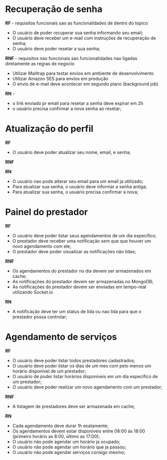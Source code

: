 # Recuperação de senha

**RF** -  requisitos funcionais sao as funcionalidades de dentro do topico

- O usuário de poder recuperar sua senha informando seu email;
- O usuário deve receber um e-mail com instruções de recuperação de senha;
- O usuário deve poder resetar a sua senha;

**RNF** - requisitos nao funcionais sao funcionalidades nao ligadas diretamente as regras de negocio

- Utilizar Mailtrap para testar envios em ambiente de desenvolvimento
- Utilizar Amazon SES para envios em produção
- O envio de e-mail deve acontecer em segundo plano (background job)

**RN** -

- o link enviado pr email para resetar a senha deve expirar em 2h
- o usuário precisa confirmar a nova senha ao resetar;



# Atualização do perfil

**RF**
- O usuário deve poder atualizar seu nome, email, e senha;

**RNF**

**RN**

- O usuário nao pode alterar seu email para um email ja utilizado;
- Para atualizar sua senha, o usuário deve informar a senha antiga;
- Para atualizar sua senha, o usuário precisa confirmar a nova;


# Painel do prestador

**RF**
- O usuário deve poder listar seus agendamentos de um dia especifico;
- O prestador deve receber uma notificação sem que que houver um novo agendamento com ele;
- O prestador deve poder visualizar as notificações não lidas;

**RNF**

- Os agendamentos do prestador no dia devem ser armazenados em cache;
- As notificações do prestador devem ser armazenadas no MongoDB;
- As notificações do prestador devem ser enviadas em tempo-real utilizando Socket.io

**RN**

- A notificação deve ter um status de lida ou nao lida para que o prestador possa controlar;

# Agendamento de serviços

**RF**
- O usuário deve poder listar todos prestadores cadastrados;
- O usuário deve poder listar os dias de um mes com pelo menos um horário disponível de um prestador;
- O usuário de poder listar horários disponíveis em um dia especifico de um prestador;
- O usuário deve poder realizar um novo agendamento com um prestador;

**RNF**

- A listagem de prestadores deve ser armazenada em cache;

**RN**

- Cada agendamento deve durar 1h exatamente;
- Os agendamentos devem estar disponíveis entre 08:00 ás 18:00 (primeiro horário as 8:00, último as 17:00);
- O usuário não pode agendar um horário ja ocupado;
- O usuário não pode agendar um horário que ja passou;
- O usuário não pode agendar serviços consigo mesmo;
